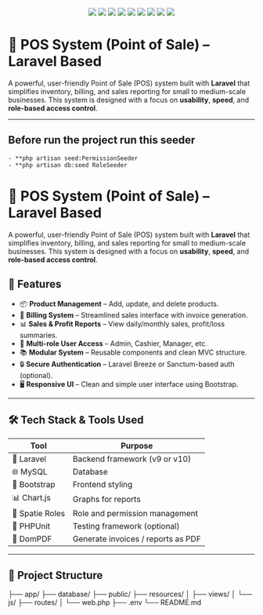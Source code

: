 <p align="center">
  <img src="https://img.shields.io/badge/PHP-777BB4?style=for-the-badge&logo=php&logoColor=white" />
  <img src="https://img.shields.io/badge/Laravel-FF2D20?style=for-the-badge&logo=laravel&logoColor=white" />
  <img src="https://img.shields.io/badge/MySQL-4479A1?style=for-the-badge&logo=mysql&logoColor=white" />
  <img src="https://img.shields.io/badge/HTML5-E34F26?style=for-the-badge&logo=html5&logoColor=white" />
  <img src="https://img.shields.io/badge/CSS3-1572B6?style=for-the-badge&logo=css3&logoColor=white" />
  <img src="https://img.shields.io/badge/JavaScript-F7DF1E?style=for-the-badge&logo=javascript&logoColor=black" />
  <img src="https://img.shields.io/badge/jQuery-0769AD?style=for-the-badge&logo=jquery&logoColor=white" />
  <img src="https://img.shields.io/badge/AJAX-025A8D?style=for-the-badge&logo=ajax&logoColor=white" />
  <img src="https://img.shields.io/badge/Postman-FF6C37?style=for-the-badge&logo=postman&logoColor=white" />
</p>



# 💼 POS System (Point of Sale) – Laravel Based

A powerful, user-friendly Point of Sale (POS) system built with **Laravel** that simplifies inventory, billing, and sales reporting for small to medium-scale businesses. This system is designed with a focus on **usability**, **speed**, and **role-based access control**.

---

## Before run the project run this seeder

    - **php artisan seed:PermissionSeeder
    - **php artisan db:seed RoleSeeder


# 💼 POS System (Point of Sale) – Laravel Based

A powerful, user-friendly Point of Sale (POS) system built with **Laravel** that simplifies inventory, billing, and sales reporting for small to medium-scale businesses. This system is designed with a focus on **usability**, **speed**, and **role-based access control**.



## 🚀 Features

- 📦 **Product Management** – Add, update, and delete products.
- 🧾 **Billing System** – Streamlined sales interface with invoice generation.
- 📊 **Sales & Profit Reports** – View daily/monthly sales, profit/loss summaries.
- 👥 **Multi-role User Access** – Admin, Cashier, Manager, etc.
- 📚 **Modular System** – Reusable components and clean MVC structure.
- 🔒 **Secure Authentication** – Laravel Breeze or Sanctum-based auth (optional).
- 🖥️ **Responsive UI** – Clean and simple user interface using Bootstrap.

---

## 🛠️ Tech Stack & Tools Used

| Tool            | Purpose                          |
|----------------|----------------------------------|
| 🧠 Laravel      | Backend framework (v9 or v10)     |
| 🌐 MySQL        | Database                          |
| 🎨 Bootstrap    | Frontend styling                  |
| 📊 Chart.js     | Graphs for reports                |
| 🔐 Spatie Roles | Role and permission management    |
| 🧪 PHPUnit      | Testing framework (optional)      |
| 📝 DomPDF       | Generate invoices / reports as PDF|

---

## 📂 Project Structure

├── app/
├── database/
├── public/
├── resources/
│ ├── views/
│ └── js/
├── routes/
│ └── web.php
├── .env
└── README.md

